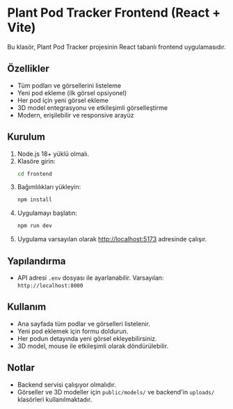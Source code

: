 # Plant Pod Tracker Frontend (React + Vite)

Bu klasör, Plant Pod Tracker projesinin React tabanlı frontend uygulamasıdır.

## Özellikler

- Tüm podları ve görsellerini listeleme
- Yeni pod ekleme (ilk görsel opsiyonel)
- Her pod için yeni görsel ekleme
- 3D model entegrasyonu ve etkileşimli görselleştirme
- Modern, erişilebilir ve responsive arayüz

## Kurulum

1. Node.js 18+ yüklü olmalı.
2. Klasöre girin:
   ```bash
   cd frontend
   ```
3. Bağımlılıkları yükleyin:
   ```bash
   npm install
   ```
4. Uygulamayı başlatın:
   ```bash
   npm run dev
   ```
5. Uygulama varsayılan olarak [http://localhost:5173](http://localhost:5173) adresinde çalışır.

## Yapılandırma

- API adresi `.env` dosyası ile ayarlanabilir. Varsayılan: `http://localhost:8000`

## Kullanım

- Ana sayfada tüm podlar ve görselleri listelenir.
- Yeni pod eklemek için formu doldurun.
- Her podun detayında yeni görsel ekleyebilirsiniz.
- 3D model, mouse ile etkileşimli olarak döndürülebilir.

## Notlar

- Backend servisi çalışıyor olmalıdır.
- Görseller ve 3D modeller için `public/models/` ve backend'in `uploads/` klasörleri kullanılmaktadır.
